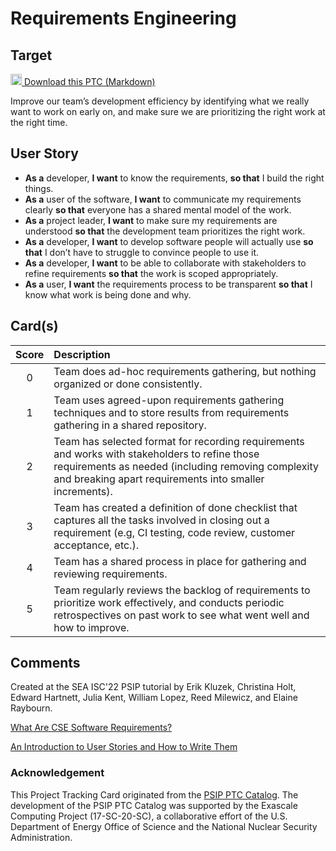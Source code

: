 [metadata:tags]:- "bssw-psip-ptc"
# Requirements Engineering
## Target
<a href='/ptc-catalog/catalog/RequirementsEngineering.md' download><img src='/ptc-catalog/assets/images/download.png' width='18'> Download this PTC (Markdown)</a>


Improve our team’s development efficiency by identifying what we really want to work on early on, and make sure we are prioritizing the right work at the right time.


## User Story

* **As a** developer, **I want** to know the requirements, **so that** I build the right things.
* **As a** user of the software, **I want** to communicate my requirements clearly **so that** everyone has a shared mental model of the work.
* **As a** project leader, **I want** to make sure my requirements are understood **so that** the development team prioritizes the right work.
* **As a** developer, **I want** to develop software people will actually use **so that** I don’t have to struggle to convince people to use it.
* **As a** developer, **I want** to be able to collaborate with stakeholders to refine requirements **so that** the work is scoped appropriately.
* **As a** user, **I want** the requirements process to be transparent **so that** I know what work is being done and why.


## Card(s)

| Score         | Description |
| :-------------: | :------------- |
| 0 | Team does ad-hoc requirements gathering, but nothing organized or done consistently. |
| 1 | Team uses agreed-upon requirements gathering techniques and to store results from requirements gathering in a shared repository. |
| 2 | Team has selected format for recording requirements and works with stakeholders to refine those requirements as needed (including removing complexity and breaking apart requirements into smaller increments). | 
| 3 | Team has created a definition of done checklist that captures all the tasks involved in closing out a requirement (e.g, CI testing, code review, customer acceptance, etc.). |
| 4 | Team has a shared process in place for gathering and reviewing requirements.| 
| 5 | Team regularly reviews the backlog of requirements to prioritize work effectively, and conducts periodic retrospectives on past work to see what went well and how to improve.|


## Comments
Created at the SEA ISC'22 PSIP tutorial by Erik Kluzek, Christina Holt, Edward Hartnett, Julia Kent, William Lopez, Reed Milewicz, and Elaine Raybourn.

[What Are CSE Software Requirements?](https://bssw.io/items/what-are-cse-software-requirements)

[An Introduction to User Stories and How to Write Them](https://bssw.io/items/an-introduction-to-user-stories-and-how-to-write-them)


### Acknowledgement

This Project Tracking Card originated from the [PSIP PTC Catalog](https://bssw-psip.github.io/ptc-catalog/). The development of the PSIP PTC Catalog was supported by the Exascale Computing Project (17-SC-20-SC), a collaborative effort of the U.S. Department of Energy Office of Science and the National Nuclear Security Administration.
